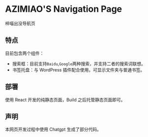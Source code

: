 # AZIMIAO'S Navigation Page

梓喵出没导航页

## 特点

目前包含两个组件：

- 搜索框：目前支持`Baidu`,`Google`两种搜索，并支持二者的搜索词联想。
- 书签托盘：与 WordPress 插件配合使用，可显示文件夹与普通书签。

## 部署

使用 React 开发的纯静态页面，Build 之后托管静态页面即可。

## 声明

本网页开发过程中使用 Chatgpt 生成了部分代码。